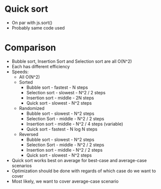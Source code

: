 # Quick sort
- On par with js.sort()
- Probably same code used

# Comparison
- Bubble sort, Insertion Sort and Selection sort are all O(N^2)
- Each has different efficiency
- Speeds:
  - All O(N^2)
  - Sorted
    - Bubble sort - fastest - N steps
    - Selection sort - slowest - N^2 / 2 steps
    - Insertion sort - middle - 2N steps
    - Quick sort - slowest - N^2 steps
  - Randomized
    - Bubble sort - slowest - N^2 steps
    - Selection Sort - middle - N^2 / 2 steps
    - Insertion sort - middle - N^2 / 4 steps (variable)
    - Quick sort - fastest - N log N steps
  - Reversed
    - Bubble sort - slowest - N^2 steps
    - Selection Sort - middle - N^2 / 2 steps
    - Insertion sort - middle - N^2 / 2 steps
    - Quick sort - slowest - N^2 steps
- Quick sort works best on average for best-case and average-case scenarios
- Optimization should be done with regards of which case do we want to cover
- Most likely, we want to cover average-case scenario